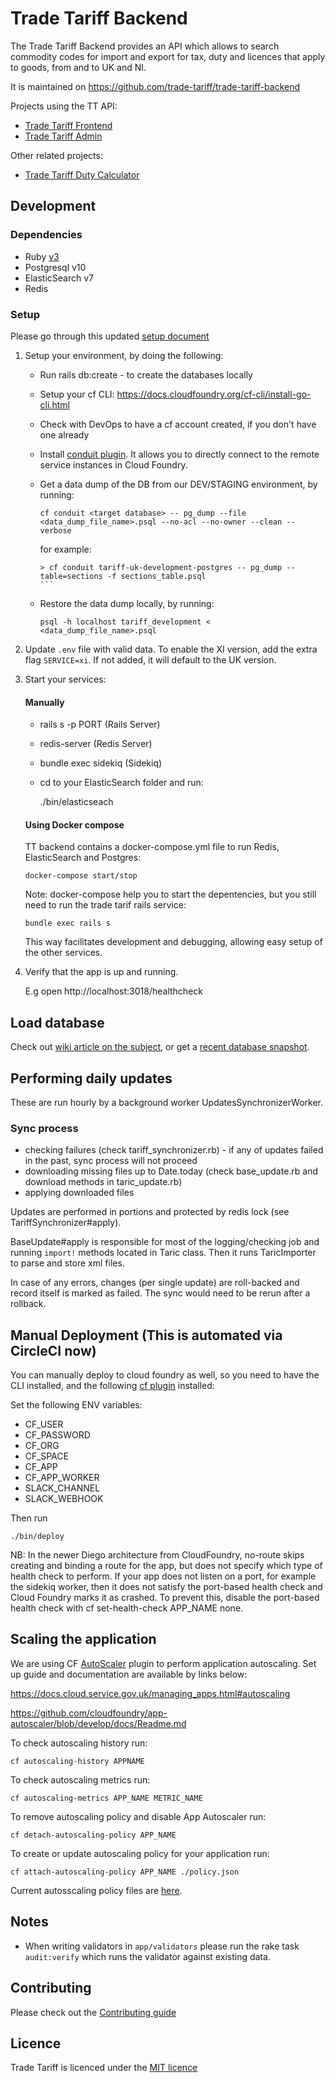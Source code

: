 # Trade Tariff Backend

The Trade Tariff Backend provides an API which allows to search commodity codes for import and export for tax, duty and licences that apply to goods, from and to UK and NI.

It is maintained on https://github.com/trade-tariff/trade-tariff-backend

Projects using the TT API:

* [Trade Tariff Frontend](https://github.com/trade-tariff/trade-tariff-frontend)
* [Trade Tariff Admin](https://github.com/trade-tariff/trade-tariff-admin)

Other related projects:

* [Trade Tariff Duty Calculator](https://github.com/trade-tariff/trade-tariff-duty-calculator)

## Development

### Dependencies

  - Ruby [v3](https://github.com/trade-tariff/trade-tariff-frontend/blob/main/.ruby-version#L1)
  - Postgresql v10
  - ElasticSearch v7
  - Redis

### Setup

Please go through this updated [setup document](https://github.com/trade-tariff/trade-tariff-backend/blob/main/SETUP.md)

1. Setup your environment, by doing the following:

    - Run rails db:create - to create the databases locally

    - Setup your cf CLI: https://docs.cloudfoundry.org/cf-cli/install-go-cli.html

    - Check with DevOps to have a cf account created, if you don't have one already

    - Install [conduit plugin](https://plugins.cloudfoundry.org/#conduit). It allows you to directly connect to the remote service instances in Cloud Foundry.

    - Get a data dump of the DB from our DEV/STAGING environment, by running:
       ```
       cf conduit <target database> -- pg_dump --file <data_dump_file_name>.psql --no-acl --no-owner --clean --verbose
       ```

       for example:

       ````
       > cf conduit tariff-uk-development-postgres -- pg_dump --table=sections -f sections_table.psql
       ```

    - Restore the data dump locally, by running:

       ```
       psql -h localhost tariff_development < <data_dump_file_name>.psql
       ```

2. Update `.env` file with valid data. To enable the XI version, add the extra flag `SERVICE=xi`. If not added, it will default to the UK version.

3. Start your services:

    #### Manually
    - rails s -p PORT (Rails Server)

    - redis-server (Redis Server)

    - bundle exec sidekiq (Sidekiq)

    - cd to your ElasticSearch folder and run:

        ./bin/elasticseach

    #### Using Docker compose

    TT backend contains a docker-compose.yml file to run Redis, ElasticSearch and Postgres:

    ```
    docker-compose start/stop
    ```

    Note: docker-compose help you to start the depentencies, but you still need to run the trade tarif rails service:


    ```
    bundle exec rails s
    ```

    This way facilitates development and debugging, allowing easy setup of the other services.


4. Verify that the app is up and running.

    E.g open http://localhost:3018/healthcheck


## Load database

Check out [wiki article on the subject](https://github.com/trade-tariff/trade-tariff-backend/wiki/System-rebuild-procedure), or get a [recent database snapshot](mailto:trade-tariff-support@enginegroup.com).


## Performing daily updates

These are run hourly by a background worker UpdatesSynchronizerWorker.


### Sync process

- checking failures (check tariff_synchronizer.rb) - if any of updates failed in the past, sync process will not proceed
- downloading missing files up to Date.today (check base_update.rb and download methods in taric_update.rb)
- applying downloaded files

Updates are performed in portions and protected by redis lock (see TariffSynchronizer#apply).

BaseUpdate#apply is responsible for most of the logging/checking job and running
`import!` methods located in Taric class. Then it runs TaricImporter
to parse and store xml files.

In case of any errors, changes (per single update) are roll-backed and record itself is marked as failed. The sync would need to be rerun after a rollback.


## Manual Deployment (This is automated via CircleCI now)

You can manually deploy to cloud foundry as well, so you need to have the CLI installed, and the following [cf plugin](https://github.com/bluemixgaragelondon/cf-blue-green-deploy) installed:

Set the following ENV variables:
* CF_USER
* CF_PASSWORD
* CF_ORG
* CF_SPACE
* CF_APP
* CF_APP_WORKER
* SLACK_CHANNEL
* SLACK_WEBHOOK

Then run

    ./bin/deploy

NB: In the newer Diego architecture from CloudFoundry, no-route skips creating and binding a route for the app, but does not specify which type of health check to perform. If your app does not listen on a port, for example the sidekiq worker, then it does not satisfy the port-based health check and Cloud Foundry marks it as crashed. To prevent this, disable the port-based health check with cf set-health-check APP_NAME none.


## Scaling the application

We are using CF [AutoScaler](https://github.com/cloudfoundry/app-autoscaler) plugin to perform application autoscaling. Set up guide and documentation are available by links below:

https://docs.cloud.service.gov.uk/managing_apps.html#autoscaling

https://github.com/cloudfoundry/app-autoscaler/blob/develop/docs/Readme.md


To check autoscaling history run:

    cf autoscaling-history APPNAME

To check autoscaling metrics run:

    cf autoscaling-metrics APP_NAME METRIC_NAME

To remove autoscaling policy and disable App Autoscaler run:

    cf detach-autoscaling-policy APP_NAME

To create or update autoscaling policy for your application run:

    cf attach-autoscaling-policy APP_NAME ./policy.json


Current autosscaling policy files are [here](https://github.com/trade-tariff/trade-tariff-backend/blob/main/config/autoscale).


## Notes

* When writing validators in `app/validators` please run the rake task
`audit:verify` which runs the validator against existing data.


## Contributing

Please check out the [Contributing guide](https://github.com/trade-tariff/trade-tariff-backend/blob/main/CONTRIBUTING.md)


## Licence

Trade Tariff is licenced under the [MIT licence](https://github.com/trade-tariff/trade-tariff-backend/blob/main/LICENCE.txt)
